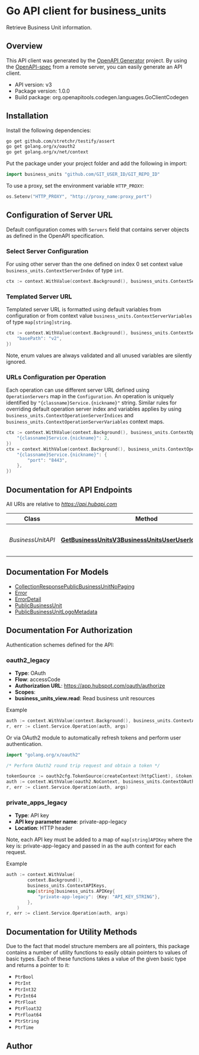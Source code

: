# Go API client for business_units

Retrieve Business Unit information.

## Overview
This API client was generated by the [OpenAPI Generator](https://openapi-generator.tech) project.  By using the [OpenAPI-spec](https://www.openapis.org/) from a remote server, you can easily generate an API client.

- API version: v3
- Package version: 1.0.0
- Build package: org.openapitools.codegen.languages.GoClientCodegen

## Installation

Install the following dependencies:

```sh
go get github.com/stretchr/testify/assert
go get golang.org/x/oauth2
go get golang.org/x/net/context
```

Put the package under your project folder and add the following in import:

```go
import business_units "github.com/GIT_USER_ID/GIT_REPO_ID"
```

To use a proxy, set the environment variable `HTTP_PROXY`:

```go
os.Setenv("HTTP_PROXY", "http://proxy_name:proxy_port")
```

## Configuration of Server URL

Default configuration comes with `Servers` field that contains server objects as defined in the OpenAPI specification.

### Select Server Configuration

For using other server than the one defined on index 0 set context value `business_units.ContextServerIndex` of type `int`.

```go
ctx := context.WithValue(context.Background(), business_units.ContextServerIndex, 1)
```

### Templated Server URL

Templated server URL is formatted using default variables from configuration or from context value `business_units.ContextServerVariables` of type `map[string]string`.

```go
ctx := context.WithValue(context.Background(), business_units.ContextServerVariables, map[string]string{
	"basePath": "v2",
})
```

Note, enum values are always validated and all unused variables are silently ignored.

### URLs Configuration per Operation

Each operation can use different server URL defined using `OperationServers` map in the `Configuration`.
An operation is uniquely identified by `"{classname}Service.{nickname}"` string.
Similar rules for overriding default operation server index and variables applies by using `business_units.ContextOperationServerIndices` and `business_units.ContextOperationServerVariables` context maps.

```go
ctx := context.WithValue(context.Background(), business_units.ContextOperationServerIndices, map[string]int{
	"{classname}Service.{nickname}": 2,
})
ctx = context.WithValue(context.Background(), business_units.ContextOperationServerVariables, map[string]map[string]string{
	"{classname}Service.{nickname}": {
		"port": "8443",
	},
})
```

## Documentation for API Endpoints

All URIs are relative to *https://api.hubapi.com*

Class | Method | HTTP request | Description
------------ | ------------- | ------------- | -------------
*BusinessUnitAPI* | [**GetBusinessUnitsV3BusinessUnitsUserUserIdGetByUserID**](docs/BusinessUnitAPI.md#getbusinessunitsv3businessunitsuseruseridgetbyuserid) | **Get** /business-units/v3/business-units/user/{userId} | Get Business Units for a user


## Documentation For Models

 - [CollectionResponsePublicBusinessUnitNoPaging](docs/CollectionResponsePublicBusinessUnitNoPaging.md)
 - [Error](docs/Error.md)
 - [ErrorDetail](docs/ErrorDetail.md)
 - [PublicBusinessUnit](docs/PublicBusinessUnit.md)
 - [PublicBusinessUnitLogoMetadata](docs/PublicBusinessUnitLogoMetadata.md)


## Documentation For Authorization


Authentication schemes defined for the API:
### oauth2_legacy


- **Type**: OAuth
- **Flow**: accessCode
- **Authorization URL**: https://app.hubspot.com/oauth/authorize
- **Scopes**: 
 - **business_units_view.read**: Read business unit resources

Example

```go
auth := context.WithValue(context.Background(), business_units.ContextAccessToken, "ACCESSTOKENSTRING")
r, err := client.Service.Operation(auth, args)
```

Or via OAuth2 module to automatically refresh tokens and perform user authentication.

```go
import "golang.org/x/oauth2"

/* Perform OAuth2 round trip request and obtain a token */

tokenSource := oauth2cfg.TokenSource(createContext(httpClient), &token)
auth := context.WithValue(oauth2.NoContext, business_units.ContextOAuth2, tokenSource)
r, err := client.Service.Operation(auth, args)
```

### private_apps_legacy

- **Type**: API key
- **API key parameter name**: private-app-legacy
- **Location**: HTTP header

Note, each API key must be added to a map of `map[string]APIKey` where the key is: private-app-legacy and passed in as the auth context for each request.

Example

```go
auth := context.WithValue(
		context.Background(),
		business_units.ContextAPIKeys,
		map[string]business_units.APIKey{
			"private-app-legacy": {Key: "API_KEY_STRING"},
		},
	)
r, err := client.Service.Operation(auth, args)
```


## Documentation for Utility Methods

Due to the fact that model structure members are all pointers, this package contains
a number of utility functions to easily obtain pointers to values of basic types.
Each of these functions takes a value of the given basic type and returns a pointer to it:

* `PtrBool`
* `PtrInt`
* `PtrInt32`
* `PtrInt64`
* `PtrFloat`
* `PtrFloat32`
* `PtrFloat64`
* `PtrString`
* `PtrTime`

## Author



